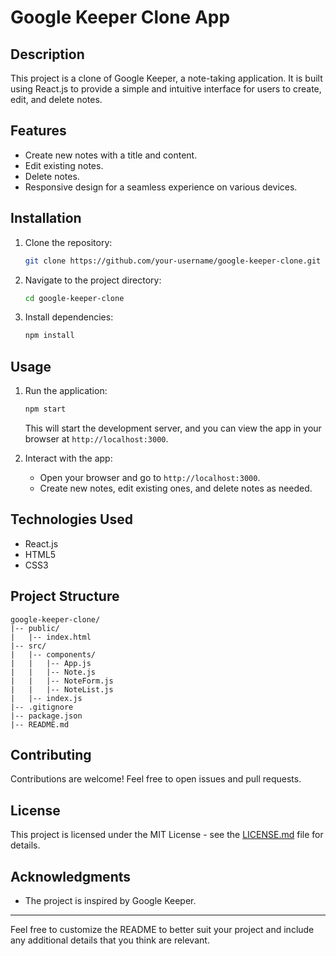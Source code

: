 # Google Keeper Clone App

## Description

This project is a clone of Google Keeper, a note-taking application. It is built using React.js to provide a simple and intuitive interface for users to create, edit, and delete notes.

## Features

- Create new notes with a title and content.
- Edit existing notes.
- Delete notes.
- Responsive design for a seamless experience on various devices.

## Installation

1. Clone the repository:

   ```bash
   git clone https://github.com/your-username/google-keeper-clone.git
   ```

2. Navigate to the project directory:

   ```bash
   cd google-keeper-clone
   ```

3. Install dependencies:

   ```bash
   npm install
   ```

## Usage

1. Run the application:

   ```bash
   npm start
   ```

   This will start the development server, and you can view the app in your browser at `http://localhost:3000`.

2. Interact with the app:

   - Open your browser and go to `http://localhost:3000`.
   - Create new notes, edit existing ones, and delete notes as needed.

## Technologies Used

- React.js
- HTML5
- CSS3

## Project Structure

```plaintext
google-keeper-clone/
|-- public/
|   |-- index.html
|-- src/
|   |-- components/
|   |   |-- App.js
|   |   |-- Note.js
|   |   |-- NoteForm.js
|   |   |-- NoteList.js
|   |-- index.js
|-- .gitignore
|-- package.json
|-- README.md
```

## Contributing

Contributions are welcome! Feel free to open issues and pull requests.

## License

This project is licensed under the MIT License - see the [LICENSE.md](LICENSE.md) file for details.

## Acknowledgments

- The project is inspired by Google Keeper.

---

Feel free to customize the README to better suit your project and include any additional details that you think are relevant.
